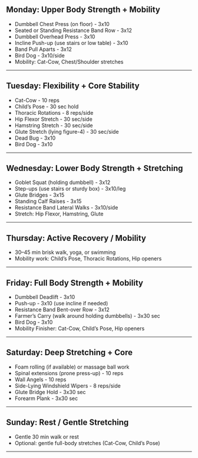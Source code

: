 ## Monday: Upper Body Strength + Mobility
- Dumbbell Chest Press (on floor) - 3x10
- Seated or Standing Resistance Band Row - 3x12
- Dumbbell Overhead Press - 3x10
- Incline Push-up (use stairs or low table) - 3x10
- Band Pull Aparts - 3x12
- Bird Dog - 3x10/side
- Mobility: Cat-Cow, Chest/Shoulder stretches

---

## Tuesday: Flexibility + Core Stability
- Cat-Cow - 10 reps
- Child’s Pose - 30 sec hold
- Thoracic Rotations - 8 reps/side
- Hip Flexor Stretch - 30 sec/side
- Hamstring Stretch - 30 sec/side
- Glute Stretch (lying figure-4) - 30 sec/side
- Dead Bug - 3x10
- Bird Dog - 3x10

---

## Wednesday: Lower Body Strength + Stretching
- Goblet Squat (holding dumbbell) - 3x12
- Step-ups (use stairs or sturdy box) - 3x10/leg
- Glute Bridges - 3x15
- Standing Calf Raises - 3x15
- Resistance Band Lateral Walks - 3x10/side
- Stretch: Hip Flexor, Hamstring, Glute

---

## Thursday: Active Recovery / Mobility
- 30–45 min brisk walk, yoga, or swimming
- Mobility work: Child’s Pose, Thoracic Rotations, Hip openers

---

## Friday: Full Body Strength + Mobility
- Dumbbell Deadlift - 3x10
- Push-up - 3x10 (use incline if needed)
- Resistance Band Bent-over Row - 3x12
- Farmer’s Carry (walk around holding dumbbells) - 3x30 sec
- Bird Dog - 3x10
- Mobility Finisher: Cat-Cow, Child’s Pose, Hip openers

---

## Saturday: Deep Stretching + Core
- Foam rolling (if available) or massage ball work
- Spinal extensions (prone press-up) - 10 reps
- Wall Angels - 10 reps
- Side-Lying Windshield Wipers - 8 reps/side
- Glute Bridge Hold - 3x30 sec
- Forearm Plank - 3x30 sec

---

## Sunday: Rest / Gentle Stretching
- Gentle 30 min walk or rest
- Optional: gentle full-body stretches (Cat-Cow, Child’s Pose)

---

